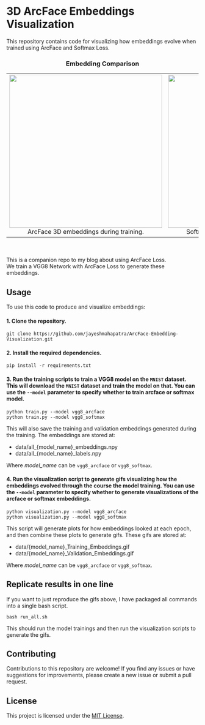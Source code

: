 
# 3D ArcFace Embeddings Visualization

This repository contains code for visualizing how embeddings evolve when trained using ArcFace and Softmax Loss.


<div align="center">
   <h3>Embedding Comparison</h3>
   <table>
      <tr>
         <td align="center">
            <img src="data/vgg8_arcface_Training_Embeddings.gif" width="400" height="400" />
            <br />
            ArcFace 3D embeddings during training.
         </td>
         <td align="center">
            <img src="data/vgg8_softmax_Training_Embeddings.gif" width="400" height="400" />
            <br />
            Softmax 3D embeddings during training.
         </td>
      </tr>
   </table>
</div>

<br />
<br />
This is a companion repo to my blog about using ArcFace Loss.<br />
We train a VGG8 Network with ArcFace Loss to generate these embeddings.
<br />

## Usage

To use this code to produce and visualize embeddings:

#### 1. Clone the repository.
```
git clone https://github.com/jayeshmahapatra/ArcFace-Embedding-Visualization.git
```

#### 2. Install the required dependencies.
```
pip install -r requirements.txt
```

#### 3. Run the training scripts to train a VGG8 model on the `MNIST` dataset. This will download the `MNIST` dataset and train the model on that. You can use the `--model` parameter to specify whether to train arcface or softmax model.

```
python train.py --model vgg8_arcface
python train.py --model vgg8_softmax
```

This will also save the training and validation embeddings generated during the training. The embeddings are stored at:

- data/all_{model_name}_embeddings.npy
- data/all_{model_name}_labels.npy

Where *model_name* can be `vgg8_arcface` or `vgg8_softmax`.


#### 4. Run the visualization script to generate gifs visualizing how the embeddings evolved through the course the model training. You can use the `--model` parameter to specify whether to generate visualizations of the arcface or softmax embeddings.

```
python visualization.py --model vgg8_arcface
python visualization.py --model vgg8_softmax
```

This script will generate plots for how embeddings looked at each epoch, and then combine these plots to generate gifs. These gifs are stored at:


- data/{model_name}_Training_Embeddings.gif
- data/{model_name}_Validation_Embeddings.gif

Where *model_name* can be `vgg8_arcface` or `vgg8_softmax`.

## Replicate results in one line
If you want to just reproduce the gifs above, I have packaged all commands into a single bash script.
```
bash run_all.sh
```
This should run the model trainings and then run the visualization scripts to generate the gifs.

## Contributing

Contributions to this repository are welcome! If you find any issues or have suggestions for improvements, please create a new issue or submit a pull request.

## License

This project is licensed under the [MIT License](LICENSE).

